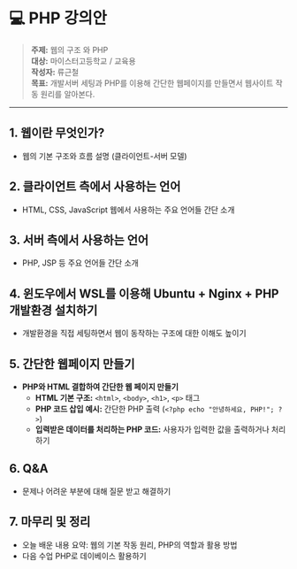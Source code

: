 # 💻 PHP 강의안

> **주제:** 웹의 구조 와 PHP     
> **대상:** 마이스터고등학교 / 교육용  
> **작성자:** 류근철   
> **목표:** 개발서버 세팅과 PHP를 이용해 간단한 웹페이지를 만들면서 웹사이트 작동 원리를 알아본다.
---

## **1. 웹이란 무엇인가?** 
- 웹의 기본 구조와 흐름 설명 (클라이언트-서버 모델)
## **2. 클라이언트 측에서 사용하는 언어**
- HTML, CSS, JavaScript 웹에서 사용하는 주요 언어들 간단 소개
## **3. 서버 측에서 사용하는 언어**
- PHP, JSP 등 주요 언어들 간단 소개

## **4. 윈도우에서 WSL를 이용해 Ubuntu + Nginx + PHP 개발환경 설치하기** 
- 개발환경을 직접 세팅하면서 웹이 동작하는 구조에 대한 이해도 높이기

## **5. 간단한 웹페이지 만들기**
- **PHP와 HTML 결합하여 간단한 웹 페이지 만들기**
  - **HTML 기본 구조:** `<html>`, `<body>`, `<h1>`, `<p>` 태그
  - **PHP 코드 삽입 예시:** 간단한 PHP 출력 (`<?php echo "안녕하세요, PHP!"; ?>`)
  - **입력받은 데이터를 처리하는 PHP 코드:** 사용자가 입력한 값을 출력하거나 처리하기

## **6. Q&A**
- 문제나 어려운 부분에 대해 질문 받고 해결하기

## **7. 마무리 및 정리**
- 오늘 배운 내용 요약: 웹의 기본 작동 원리, PHP의 역할과 활용 방법
- 다음 수업 PHP로 데이베이스 활용하기
